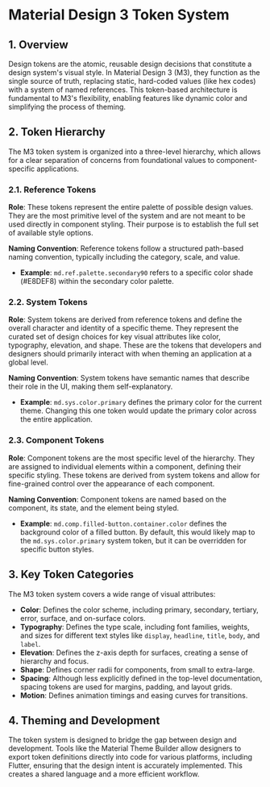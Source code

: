 # Material Design 3 Token System

## 1. Overview

Design tokens are the atomic, reusable design decisions that constitute a design system's visual style. In Material Design 3 (M3), they function as the single source of truth, replacing static, hard-coded values (like hex codes) with a system of named references. This token-based architecture is fundamental to M3's flexibility, enabling features like dynamic color and simplifying the process of theming.

## 2. Token Hierarchy

The M3 token system is organized into a three-level hierarchy, which allows for a clear separation of concerns from foundational values to component-specific applications.

### 2.1. Reference Tokens

**Role**: These tokens represent the entire palette of possible design values. They are the most primitive level of the system and are not meant to be used directly in component styling. Their purpose is to establish the full set of available style options.

**Naming Convention**: Reference tokens follow a structured path-based naming convention, typically including the category, scale, and value.
- **Example**: `md.ref.palette.secondary90` refers to a specific color shade (#E8DEF8) within the secondary color palette.

### 2.2. System Tokens

**Role**: System tokens are derived from reference tokens and define the overall character and identity of a specific theme. They represent the curated set of design choices for key visual attributes like color, typography, elevation, and shape. These are the tokens that developers and designers should primarily interact with when theming an application at a global level.

**Naming Convention**: System tokens have semantic names that describe their role in the UI, making them self-explanatory.
- **Example**: `md.sys.color.primary` defines the primary color for the current theme. Changing this one token would update the primary color across the entire application.

### 2.3. Component Tokens

**Role**: Component tokens are the most specific level of the hierarchy. They are assigned to individual elements within a component, defining their specific styling. These tokens are derived from system tokens and allow for fine-grained control over the appearance of each component.

**Naming Convention**: Component tokens are named based on the component, its state, and the element being styled.
- **Example**: `md.comp.filled-button.container.color` defines the background color of a filled button. By default, this would likely map to the `md.sys.color.primary` system token, but it can be overridden for specific button styles.

## 3. Key Token Categories

The M3 token system covers a wide range of visual attributes:

- **Color**: Defines the color scheme, including primary, secondary, tertiary, error, surface, and on-surface colors.
- **Typography**: Defines the type scale, including font families, weights, and sizes for different text styles like `display`, `headline`, `title`, `body`, and `label`.
- **Elevation**: Defines the z-axis depth for surfaces, creating a sense of hierarchy and focus.
- **Shape**: Defines corner radii for components, from small to extra-large.
- **Spacing**: Although less explicitly defined in the top-level documentation, spacing tokens are used for margins, padding, and layout grids.
- **Motion**: Defines animation timings and easing curves for transitions.

## 4. Theming and Development

The token system is designed to bridge the gap between design and development. Tools like the Material Theme Builder allow designers to export token definitions directly into code for various platforms, including Flutter, ensuring that the design intent is accurately implemented. This creates a shared language and a more efficient workflow.
